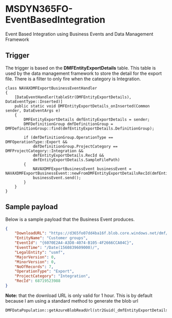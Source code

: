 # MSDYN365FO-EventBasedIntegration
Event Based Integration using Business Events and Data Management Framework

## Trigger
The trigger is based on the **DMFEntityExportDetails** table. This table is used by the data management framework to store the detail for the export file.
There is a filter to only fire when the category is Integration.
```
class NAVAXDMFExportBusinessEventHandler
{
    [DataEventHandler(tableStr(DMFEntityExportDetails), DataEventType::Inserted)]
    public static void DMFEntityExportDetails_onInserted(Common sender, DataEventArgs e)
    {
        DMFEntityExportDetails dmfEntityExportDetails = sender;                                                                         
        DMFDefinitionGroup dmfDefinitionGroup = DMFDefinitionGroup::find(dmfEntityExportDetails.DefinitionGroup);

        if (dmfDefinitionGroup.OperationType == DMFOperationType::Export &&
            dmfDefinitionGroup.ProjectCategory == DMFProjectCategory::Integration &&
            dmfEntityExportDetails.RecId &&
            dmfEntityExportDetails.SampleFilePath)
        {
            NAVAXDMFExportBusinessEvent businessEvent = NAVAXDMFExportBusinessEvent::newFromDMFEntityExportDetailsRecId(dmfEntityExportDetails.RecId);
            businessEvent.send();
        }
    }
}
```
## Sample payload
Below is a sample payload that the Business Event produces. 
```json
{
    "DownloadURL": "https://d365fo07dd4ba16f.blob.core.windows.net/dmf/Customer%20g%7BD1A2E1DB24F548AB9A24F8EC65D05DC1%7D.json?sv=2014-02-14&sr=b&sig=KbEE0xpf0Rm2rgfUuhN4R6R%2Fv88fSeImq%2BAFTpqjNO4%3D&st=2019-06-18T06%3A28%3A29Z&se=2019-06-18T07%3A33%3A29Z&sp=r",
    "EntityName": "Customer groups",
    "EventId": "{6070E2A4-A3D8-4074-B105-4F2666CCA04C}",
    "EventTime": "/Date(1560839609000)/",
    "LegalEntity": "usmf",
    "MajorVersion": 0,
    "MinorVersion": 0,
    "NoOfRecords": 7,
    "OperationType": "Export",
    "ProjectCategory": "Integration",
    "RecId": 68719523988
}
```
**Note:** that the download URL is only valid for 1 hour. This is by default because I am using a standard method to generate the blob url
```
DMFDataPopulation::getAzureBlobReadUrl(str2Guid(_dmfEntityExportDetails.SampleFilePath))
```

